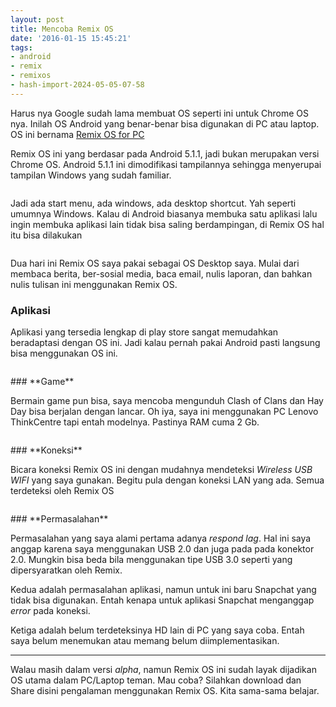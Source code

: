 ```yaml
---
layout: post
title: Mencoba Remix OS
date: '2016-01-15 15:45:21'
tags:
- android
- remix
- remixos
- hash-import-2024-05-05-07-58
---
```


Harus nya Google sudah lama membuat OS seperti ini untuk Chrome OS nya. Inilah OS Android yang benar-benar bisa digunakan di PC atau laptop. OS ini bernama [Remix OS for PC](http://www.jide.com/en/remixos-for-pc)

Remix OS ini yang berdasar pada Android 5.1.1, jadi bukan merupakan versi Chrome OS. Android 5.1.1 ini dimodifikasi tampilannya sehingga menyerupai tampilan Windows yang sudah familiar.

<figure class="kg-card kg-image-card"><img src="https://i1.wp.com/i.imgur.com/BRlA8i4.jpg?w=1200" class="kg-image" alt loading="lazy" title="Hosted by imgur.com"></figure>

Jadi ada start menu, ada windows, ada desktop shortcut. Yah seperti umumnya Windows. Kalau di Android biasanya membuka satu aplikasi lalu ingin membuka aplikasi lain tidak bisa saling berdampingan, di Remix OS hal itu bisa dilakukan

<figure class="kg-card kg-image-card"><img src="https://i1.wp.com/i.imgur.com/vgPki8X.jpg?w=1200" class="kg-image" alt loading="lazy" title="Hosted by imgur.com"></figure>

Dua hari ini Remix OS saya pakai sebagai OS Desktop saya. Mulai dari membaca berita, ber-sosial media, baca email, nulis laporan, dan bahkan nulis tulisan ini menggunakan Remix OS.

### **Aplikasi**

Aplikasi yang tersedia lengkap di play store sangat memudahkan beradaptasi dengan OS ini. Jadi kalau pernah pakai Android pasti langsung bisa menggunakan OS ini.

<figure class="kg-card kg-image-card"><img src="https://i2.wp.com/i.imgur.com/OoKJUZF.jpg?w=1200" class="kg-image" alt loading="lazy" title="Hosted by imgur.com"></figure>
### **Game**

Bermain game pun bisa, saya mencoba mengunduh Clash of Clans dan Hay Day bisa berjalan dengan lancar. Oh iya, saya ini menggunakan PC Lenovo ThinkCentre tapi entah modelnya. Pastinya RAM cuma 2 Gb.

<figure class="kg-card kg-image-card"><img src="https://i0.wp.com/i.imgur.com/lLZoTkr.png?w=1200" class="kg-image" alt loading="lazy" title="source: imgur.com"></figure>
### **Koneksi**

Bicara koneksi Remix OS ini dengan mudahnya mendeteksi _Wireless USB WIFI_ yang saya gunakan. Begitu pula dengan koneksi LAN yang ada. Semua terdeteksi oleh Remix OS

<figure class="kg-card kg-image-card"><img src="https://i0.wp.com/i.imgur.com/Ugz16QE.png?w=1200" class="kg-image" alt loading="lazy" title="source: imgur.com"></figure>
### **Permasalahan**

Permasalahan yang saya alami pertama adanya _respond lag_. Hal ini saya anggap karena saya menggunakan USB 2.0 dan juga pada pada konektor 2.0. Mungkin bisa beda bila menggunakan tipe USB 3.0 seperti yang dipersyaratkan oleh Remix.

Kedua adalah permasalahan aplikasi, namun untuk ini baru Snapchat yang tidak bisa digunakan. Entah kenapa untuk aplikasi Snapchat menganggap _error_ pada koneksi.

Ketiga adalah belum terdeteksinya HD lain di PC yang saya coba. Entah saya belum menemukan atau memang belum diimplementasikan.

* * *

Walau masih dalam versi _alpha_, namun Remix OS ini sudah layak dijadikan OS utama dalam PC/Laptop teman. Mau coba? Silahkan download dan Share disini pengalaman menggunakan Remix OS. Kita sama-sama belajar.

